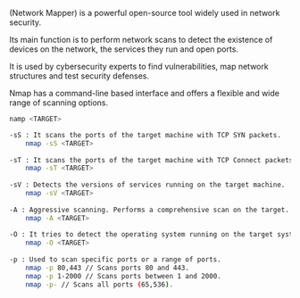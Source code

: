 (Network Mapper) is a powerful open-source tool widely used in network security.

Its main function is to perform network scans to detect the existence of devices on the network, the services they run and open ports.

It is used by cybersecurity experts to find vulnerabilities, map network structures and test security defenses.

Nmap has a command-line based interface and offers a flexible and wide range of scanning options.

``` bash
namp <TARGET>

-sS : It scans the ports of the target machine with TCP SYN packets. 
	nmap -sS <TARGET>
	
-sT : It scans the ports of the target machine with TCP Connect packets. 
	nmap -sT <TARGET>
	
-sV : Detects the versions of services running on the target machine. 
	nmap -sV <TARGET>
	
-A : Aggressive scanning. Performs a comprehensive scan on the target. Performs service version, operating system detection and script scanning. 
	nmap -A <TARGET>
	
-O : It tries to detect the operating system running on the target system. 
	nmap -O <TARGET>
	
-p : Used to scan specific ports or a range of ports. 
	nmap -p 80,443 // Scans ports 80 and 443. 
	nmap -p 1-2000 // Scans ports between 1 and 2000. 
	nmap -p- // Scans all ports (65,536).
```